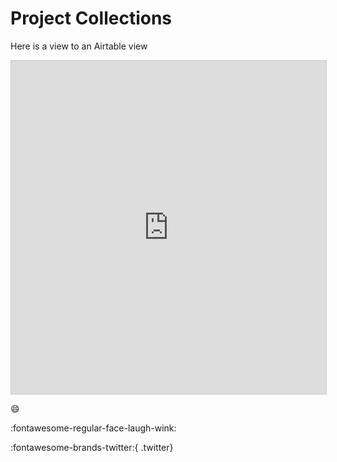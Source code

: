 # Project Collections
Here is a view to an Airtable view

<iframe class="airtable-embed" src="https://airtable.com/embed/appInXieKP189fkMp/shrV9baOINqNpQFB2?backgroundColor=gray&viewControls=on" frameborder="0" onmousewheel="" width="100%" height="533" style="background: transparent; border: 1px solid #ccc;"></iframe>

:smile:

:fontawesome-regular-face-laugh-wink:

:fontawesome-brands-twitter:{ .twitter}